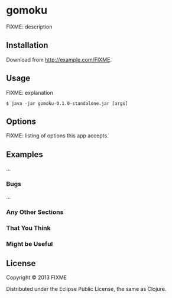 # gomoku

FIXME: description

## Installation

Download from http://example.com/FIXME.

## Usage

FIXME: explanation

    $ java -jar gomoku-0.1.0-standalone.jar [args]

## Options

FIXME: listing of options this app accepts.

## Examples

...

### Bugs

...

### Any Other Sections
### That You Think
### Might be Useful

## License

Copyright © 2013 FIXME

Distributed under the Eclipse Public License, the same as Clojure.
